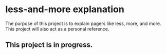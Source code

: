 # less-and-more explanation
The purpose of this project is to explain pagers like less, more, and more.
This project will also act as a personal reference.

## This project is in progress.
